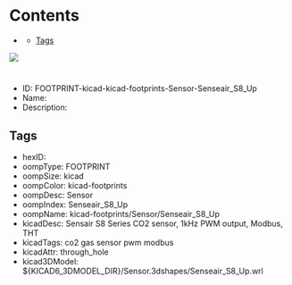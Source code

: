



Contents
========

* [](#)
	* [Tags](#tags)
  
![][im]
# 

- ID: FOOTPRINT-kicad-kicad-footprints-Sensor-Senseair_S8_Up
- Name: 
- Description: 

## Tags

- hexID: 
- oompType: FOOTPRINT
- oompSize: kicad
- oompColor: kicad-footprints
- oompDesc: Sensor
- oompIndex: Senseair_S8_Up
- oompName: kicad-footprints/Sensor/Senseair_S8_Up
- kicadDesc: Sensair S8 Series CO2 sensor, 1kHz PWM output, Modbus, THT
- kicadTags: co2 gas sensor pwm modbus
- kicadAttr: through_hole
- kicad3DModel: ${KICAD6_3DMODEL_DIR}/Sensor.3dshapes/Senseair_S8_Up.wrl



[im]: image.png
